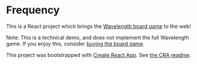 # Frequency

This is a React project which brings the [Wavelength board game](https://www.wavelength.zone/) to the web!

Note: This is a technical demo, and does not implement the full Wavelength game. If you enjoy this, consider [buying the board game](https://www.amazon.com/gp/product/B07T446163/ref=as_li_tl?camp=1789&creative=9325&creativeASIN=B07T446163&ie=UTF8&linkCode=as2&linkId=da4d7f47fd70ff06aae3bce600a210a7&tag=twittercomqui-20).

This project was bootstrapped with [Create React App](https://github.com/facebook/create-react-app). See [the CRA readme](CRA.md).
